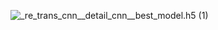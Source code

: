 ![_re_trans_cnn__detail_cnn__best_model.h5 (1)](https://my-figures.oss-cn-beijing.aliyuncs.com/Figures/_re_trans_cnn__detail_cnn__best_model.h5%20(1).png)